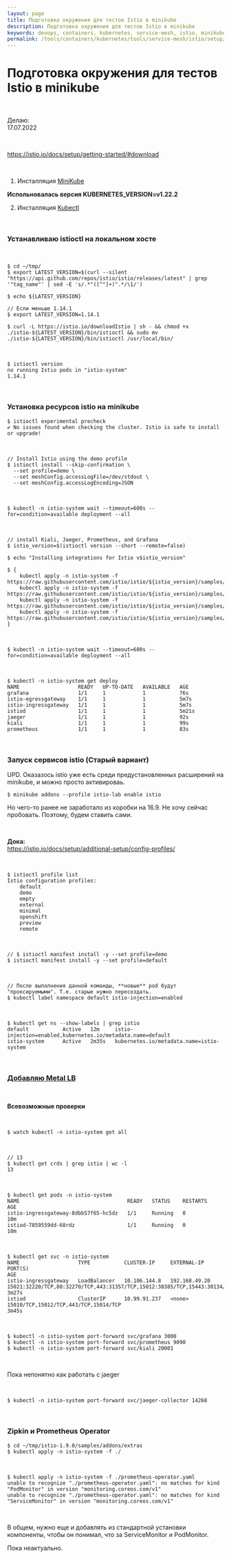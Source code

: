 ```yaml
---
layout: page
title: Подготовка окружения для тестов Istio в minikube
description: Подготовка окружения для тестов Istio в minikube
keywords: devops, containers, kubernetes, service-mesh, istio, minikube, setup
permalink: /tools/containers/kubernetes/tools/service-mesh/istio/setup/
---
```


# Подготовка окружения для тестов Istio в minikube

<br/>

Делаю:  
17.07.2022

<br/>

https://istio.io/docs/setup/getting-started/#download

<br/>

1. Инсталляция [MiniKube](/tools/containers/kubernetes/minikube/setup/)

**Испольновалась версия KUBERNETES_VERSION=v1.22.2**

2. Инсталляция [Kubectl](/tools/containers/kubernetes/tools/kubectl/)

<br/>

### Устанавливаю istioctl на локальном хосте

<br/>

```
$ cd ~/tmp/
$ export LATEST_VERSION=$(curl --silent "https://api.github.com/repos/istio/istio/releases/latest" | grep '"tag_name"' | sed -E 's/.*"([^"]+)".*/\1/')

$ echo ${LATEST_VERSION}

// Если меньше 1.14.1
$ export LATEST_VERSION=1.14.1

$ curl -L https://istio.io/downloadIstio | sh - && chmod +x ./istio-${LATEST_VERSION}/bin/istioctl && sudo mv ./istio-${LATEST_VERSION}/bin/istioctl /usr/local/bin/
```

<br/>

```
$ istioctl version
no running Istio pods in "istio-system"
1.14.1
```

<br/>

### Установка ресурсов istio на minikube

```
$ istioctl experimental precheck
✔ No issues found when checking the cluster. Istio is safe to install or upgrade!
```

<br/>

```
// Install Istio using the demo profile
$ istioctl install --skip-confirmation \
  --set profile=demo \
  --set meshConfig.accessLogFile=/dev/stdout \
  --set meshConfig.accessLogEncoding=JSON
```

<br/>

```
$ kubectl -n istio-system wait --timeout=600s --for=condition=available deployment --all
```

<br/>

```
// install Kiali, Jaeger, Prometheus, and Grafana
$ istio_version=$(istioctl version --short --remote=false)

$ echo "Installing integrations for Istio v$istio_version"

$ {
    kubectl apply -n istio-system -f https://raw.githubusercontent.com/istio/istio/${istio_version}/samples/addons/kiali.yaml
    kubectl apply -n istio-system -f https://raw.githubusercontent.com/istio/istio/${istio_version}/samples/addons/jaeger.yaml
    kubectl apply -n istio-system -f https://raw.githubusercontent.com/istio/istio/${istio_version}/samples/addons/prometheus.yaml
    kubectl apply -n istio-system -f https://raw.githubusercontent.com/istio/istio/${istio_version}/samples/addons/grafana.yaml
}
```

<br/>

```
$ kubectl -n istio-system wait --timeout=600s --for=condition=available deployment --all
```

<br/>

```
$ kubectl -n istio-system get deploy
NAME                   READY   UP-TO-DATE   AVAILABLE   AGE
grafana                1/1     1            1           76s
istio-egressgateway    1/1     1            1           5m7s
istio-ingressgateway   1/1     1            1           5m7s
istiod                 1/1     1            1           5m21s
jaeger                 1/1     1            1           92s
kiali                  1/1     1            1           99s
prometheus             1/1     1            1           83s
```

<br/>

### Запуск сервисов istio (Старый вариант)

UPD. Оказазось istio уже есть среди предустановленных расширений на minikube, и можно просто активироваь.

    $ minikube addons --profile istio-lab enable istio

Но чего-то ранее не заработало из коробки на 16.9. Не хочу сейчас пробовать. Поэтому, будем ставить сами.

<br/>

**Дока:**  
https://istio.io/docs/setup/additional-setup/config-profiles/

<br/>

```
$ istioctl profile list
Istio configuration profiles:
    default
    demo
    empty
    external
    minimal
    openshift
    preview
    remote
```

<br/>

```
// $ istioctl manifest install -y --set profile=demo
$ istioctl manifest install -y --set profile=default
```

<br/>

```
// После выполнения данной команды, **новые** pod будут "проксируемыми". Т.е. старые нужно пересоздать.
$ kubectl label namespace default istio-injection=enabled
```

<br/>

```
$ kubectl get ns --show-labels | grep istio
default           Active   12m     istio-injection=enabled,kubernetes.io/metadata.name=default
istio-system      Active   2m35s   kubernetes.io/metadata.name=istio-system
```

<br/>

### [Добавляю Metal LB](/tools/containers/kubernetes/minikube/setup/)

<br/>

**Всевозможные проверки**

<br/>

    $ watch kubectl -n istio-system get all

<br/>

    // 13
    $ kubectl get crds | grep istio | wc -l
    13

<br/>

```
$ kubectl get pods -n istio-system
NAME                                   READY   STATUS    RESTARTS   AGE
istio-ingressgateway-8dbb57f65-hc5dz   1/1     Running   0          10m
istiod-7859559dd-68rdz                 1/1     Running   0          10m
```

<br/>

```
$ kubectl get svc -n istio-system
NAME                   TYPE           CLUSTER-IP     EXTERNAL-IP     PORT(S)                                                                      AGE
istio-ingressgateway   LoadBalancer   10.106.144.8   192.168.49.20   15021:32220/TCP,80:32270/TCP,443:31357/TCP,15012:30385/TCP,15443:30134/TCP   3m27s
istiod                 ClusterIP      10.99.91.237   <none>          15010/TCP,15012/TCP,443/TCP,15014/TCP                                        3m45s
```

<!--

<br/>

### Дополнительные сервисы (Prometheus, Grafana, Kiali, Jaeger):

<br/>

```
$ export LATEST_VERSION=$(curl --silent "https://api.github.com/repos/istio/istio/releases/latest" | grep '"tag_name"' | sed -E 's/.*"([^"]+)".*/\1/')

$ cd ~/tmp/istio-${LATEST_VERSION}/samples/addons/
$ kubectl apply -n istio-system -f ./
```

<br/>

Чтобы запустился только Kiali нужно повторить

<br/>

```
$ kubectl apply -n istio-system -f ./kiali.yaml
```

<br/>

```
$ kubectl -n istio-system get pods
NAME                                   READY   STATUS    RESTARTS   AGE
grafana-68cc7d6d78-gvhsf               1/1     Running   0          32s
istio-ingressgateway-8dbb57f65-hc5dz   1/1     Running   0          17m
istiod-7859559dd-68rdz                 1/1     Running   0          18m
jaeger-5d44bc5c5d-4f4gl                1/1     Running   0          32s
kiali-fd9f88575-tml7d                  1/1     Running   0          31s
prometheus-77b49cb997-hs7nq            2/2     Running   0          31s
```

-->

<br/>

```
$ kubectl -n istio-system port-forward svc/grafana 3000
$ kubectl -n istio-system port-forward svc/prometheus 9090
$ kubectl -n istio-system port-forward svc/kiali 20001
```

<br/>

Пока непонятно как работать с jaeger

<br/>

```
$ kubectl -n istio-system port-forward svc/jaeger-collector 14268
```

<br/>

### Zipkin и Prometheus Operator

```
$ cd ~/tmp/istio-1.9.0/samples/addons/extras
$ kubectl apply -n istio-system -f ./
```

<br/>

```
$ kubectl apply -n istio-system -f ./prometheus-operator.yaml
unable to recognize "./prometheus-operator.yaml": no matches for kind "PodMonitor" in version "monitoring.coreos.com/v1"
unable to recognize "./prometheus-operator.yaml": no matches for kind "ServiceMonitor" in version "monitoring.coreos.com/v1"
```

<br/>

В общем, нужно еще и добавлять из стандартной установки компоненты, чтобы он понимал, что за ServiceMonitor и PodMonitor.

Пока неактуально.
